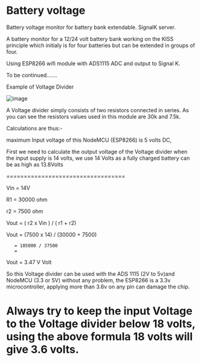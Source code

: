 # Battery voltage 
  Battery voltage monitor for battery bank extendable.
  SignalK server.

  A battery monitor for a 12/24 volt battery bank working on the KISS principle which initialy is for four batteries but can be extended in groups of four.

  Using ESP8266 wifi module with ADS1115 ADC and output to Signal K.

  To be continued.......
  
  
  Example of Voltage Divider

  ![image](https://user-images.githubusercontent.com/31249487/108519770-e0297500-72c1-11eb-8fbb-234a1a7956ee.png)
  
  
  
 A Voltage divider simply consists of two resistors connected in series. As you can see the resistors values used in this module are 30k and 7.5k.
 
 Calculations are thus:-

maximum Input voltage of this NodeMCU (ESP8266) is 5 volts DC,

First we need to calculate the output voltage of the Voltage divider when the input supply is 14 volts, we use 14 Volts as a fully charged battery can be as high as 13.8Volts

==================================

Vin = 14V

R1 = 30000 ohm

r2 = 7500 ohm


Vout = ( r2  x  Vin ) / ( r1 + r2) 
 
Vout = (7500 x 14) / (30000 + 7500) 

       = 105000 / 37500
       =
       
Vout = 3.47 V Volt

So this Voltage divider can be used with the ADS 1115 (2V to 5v)and NodeMCU (3.3 or 5V) without any problem, the ESP8266 is a 3.3v microcontroller, applying more than 3.6v on any pin can damage the chip.

 Always try to keep the input Voltage to the Voltage divider below 18 volts, using the above formula 18 volts will give 3.6 volts.
 =================================================================================================================================
